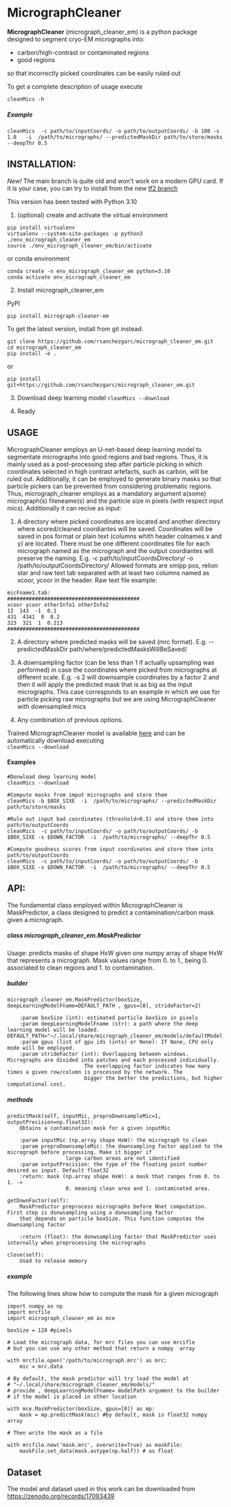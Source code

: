 # MicrographCleaner
**MicrographCleaner** (micrograph_cleaner_em) is a python package designed to segment cryo-EM
 micrographs into:

  - carbon/high-contrast or contaminated regions 
  - good regions
  
so that incorrectly picked coordinates can be easily ruled out

To get a complete description of usage execute

`cleanMics -h`

##### Example

`cleanMics  -c path/to/inputCoords/ -o path/to/outputCoords/ -b 180 -s 1.0   -i  /path/to/micrographs/ --predictedMaskDir path/to/store/masks --deepThr 0.5`


## INSTALLATION:
*New!* The main branch is quite old and won't work on a modern GPU card. If it is your case, you can try to install from the new [tf2 branch](https://github.com/rsanchezgarc/micrograph_cleaner_em/tree/tf2)

This version has been tested with Python 3.10

1) (optional) create and activate the virtual environment
```
pip install virtualenv
virtualenv --system-site-packages -p python3 ./env_micrograph_cleaner_em
source ./env_micrograph_cleaner_em/bin/activate
```
or conda environment
```
conda create -n env_micrograph_cleaner_em python=3.10
conda activate env_micrograph_cleaner_em

```
  
2) Install micrograph_cleaner_em

PyPI

`pip install micrograph-cleaner-em`


To get the latest version, install from git instead.


```
git clone https://github.com/rsanchezgarc/micrograph_cleaner_em.git
cd micrograph_cleaner_em
pip install -e .
```
or
  
`pip install git+https://github.com/rsanchezgarc/micrograph_cleaner_em.git`

 
3) Download deep learning model
`cleanMics --download`
  
4) Ready

## USAGE

MicrographCleaner employs an U-net-based deep learning model to segmentate micrographs into good regions and bad regions. Thus, it is mainly used as a post-processing step after particle picking in which coordinates selected in high contrast artefacts, such as carbon, will be ruled out. Additionally, it can be employed to generate binary masks so that particle pickers can be prevented from considering problematic regions.
Thus, micrograph_cleaner employs as a mandatory argument a(some) micrograph(s) fileneame(s) and the particle size in pixels (with respect input mics). Additionally it can recive as input:

1) A directory where picked coordinates are located and another directory where scored/cleaned coordiantes will be saved. Coordinates will be saved in pos format or plain text (columns whith header colnames x and y) are located. 
There must be one different coordinates file for each micrograph named as the micrograph and the output coordiantes will preserve the naming. 
E.g. -c path/to/inputCoordsDirectory/ -o /path/to/outputCoordsDirectory/
Allowed formats are xmipp pos, relion star and raw text tab separated with at least two columns named as xcoor, ycoor in the header.
Raw text file example:
```
micFname1.tab:
###########################################
xcoor ycoor otherInfo1 otherInfo2
12  143  -1  0.1
431  4341  0  0.2
323  321  1  0.213
###########################################
```
2) A directory where predicted masks will be saved (mrc format).
E.g. --predictedMaskDir path/where/predictedMasksWillBeSaved/

3) A downsampling factor (can be less than 1 if actually upsampling was performed) in case the coordinates where picked from
micrographs at different scale.
E.g. -s 2 will downsample coordinates by a factor 2 and then it will apply the predicted mask that is as big as the input micrographs. This
case corresponds to an example in which we use for particle picking raw micrographs but we are using MicrographCleaner with downsampled mics 

4) Any combination of previous options. 

Trained MicrographCleaner model is available [here](https://scipion.cnb.csic.es/downloads/scipion/software/em/xmipp_model_deepMicrographCleaner.tgz) and can be automatically download executing  
`cleanMics --download`



#### Examples

```
#Donwload deep learning model
cleanMics --download
    
#Compute masks from imput micrographs and store them
cleanMics -b $BOX_SIXE  -i  /path/to/micrographs/ --predictedMaskDir path/to/store/masks

#Rule out input bad coordinates (threshold<0.5) and store them into path/to/outputCoords
cleanMics  -c path/to/inputCoords/ -o path/to/outputCoords/ -b $BOX_SIXE -s $DOWN_FACTOR  -i  /path/to/micrographs/ --deepThr 0.5

#Compute goodness scores from input coordinates and store them into path/to/outputCoords
cleanMics  -c path/to/inputCoords/ -o path/to/outputCoords/ -b $BOX_SIXE -s $DOWN_FACTOR  -i  /path/to/micrographs/ --deepThr 0.5     
```

## API:


The fundamental class employed within MicrographCleaner is MaskPredictor, a class designed to predict a contamination/carbon
mask given a micrograph.


##### class micrograph_cleaner_em.MaskPredictor

Usage: predicts masks of shape HxW given one numpy array of shape HxW that represents a micrograph.
Mask values range from 0. to 1., being 0. associated to clean regions  and 1. to contamination.


##### builder
```
micrograph_cleaner_em.MaskPredictor(boxSize, deepLearningModelFname=DEFAULT_PATH , gpus=[0], strideFactor=2)
    
    :param boxSize (int): estimated particle boxSize in pixels
    :param deepLearningModelFname (str): a path where the deep learning model will be loaded. DEFAULT_PATH="~/.local/share/micrograph_cleaner_em/models/defaultModel.keras"
    :param gpus (list of gpu ids (ints) or None): If None, CPU only mode will be employed.
    :param strideFactor (int): Overlapping between windows. Micrographs are divided into patches and each processed individually.
                         The overlapping factor indicates how many times a given row/column is processed by the network. The 
                         bigger the better the predictions, but higher computational cost.
```

##### methods


```
predictMask(self, inputMic, preproDownsampleMic=1, outputPrecision=np.float32):
    Obtains a contamination mask for a given inputMic

    :param inputMic (np.array shape HxW): the micrograph to clean
    :param preproDownsampleMic: the downsampling factor applied to the micrograph before processing. Make it bigger if
                   large carbon areas are not identified
    :param outputPrecision: the type of the floating point number desired as input. Default float32
    :return: mask (np.array shape HxW): a mask that ranges from 0. to 1. ->
                   0. meaning clean area and 1. contaminated area.
```

```
getDownFactor(self):
    MaskPredictor preprocess micrographs before Nnet computation. First step is donwsampling using a donwsampling factor
    that depends on particle boxSize. This function computes the downsampling factor
    
    :return (float): the donwsampling factor that MaskPredictor uses internally when preprocessing the micrographs
    
close(self):
    Used to release memory
```

##### example
The following lines show how to compute the mask for a given micrograph

```
import numpy as np
import mrcfile
import micrograph_cleaner_em as mce

boxSize = 128 #pixels

# Load the micrograph data, for mrc files you can use mrcifle
# but you can use any other method that return a numpy  array

with mrcfile.open('/path/to/micrograph.mrc') as mrc:
    mic = mrc.data

# By default, the mask predictor will try load the model at  
# "~/.local/share/micrograph_cleaner_em/models/"
# provide , deepLearningModelFname= modelPath argument to the builder 
# if the model is placed in other location 

with mce.MaskPredictor(boxSize, gpus=[0]) as mp:
    mask = mp.predictMask(mic) #by default, mask is float32 numpy array
    
# Then write the mask as a file

with mrcfile.new('mask.mrc', overwrite=True) as maskFile:
    maskFile.set_data(mask.astype(np.half)) # as float
```

## Dataset
The model and dataset used in this work can be downloaded from https://zenodo.org/records/17093439

